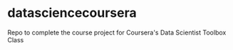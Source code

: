 # datasciencecoursera
Repo to complete the course project for Coursera's Data Scientist Toolbox Class
